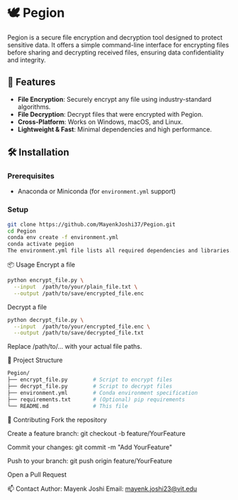 # 🕊️ Pegion

Pegion is a secure file encryption and decryption tool designed to protect sensitive data. It offers a simple command-line interface for encrypting files before sharing and decrypting received files, ensuring data confidentiality and integrity.

## 🚀 Features
- **File Encryption**: Securely encrypt any file using industry-standard algorithms.  
- **File Decryption**: Decrypt files that were encrypted with Pegion.  
- **Cross-Platform**: Works on Windows, macOS, and Linux.  
- **Lightweight & Fast**: Minimal dependencies and high performance.

## 🛠️ Installation

### Prerequisites
- Anaconda or Miniconda (for `environment.yml` support)

### Setup
```bash
git clone https://github.com/MayenkJoshi37/Pegion.git
cd Pegion
conda env create -f environment.yml
conda activate pegion
The environment.yml file lists all required dependencies and libraries.
```

📦 Usage
Encrypt a file

```bash
python encrypt_file.py \
  --input  /path/to/your/plain_file.txt \
  --output /path/to/save/encrypted_file.enc
```
Decrypt a file
```bash
python decrypt_file.py \
  --input  /path/to/your/encrypted_file.enc \
  --output /path/to/save/decrypted_file.txt
```
Replace /path/to/... with your actual file paths.

📁 Project Structure
```bash
Pegion/
├── encrypt_file.py        # Script to encrypt files
├── decrypt_file.py        # Script to decrypt files
├── environment.yml        # Conda environment specification
├── requirements.txt       # (Optional) pip requirements
└── README.md              # This file
```


🤝 Contributing
Fork the repository

Create a feature branch: git checkout -b feature/YourFeature

Commit your changes: git commit -m "Add YourFeature"

Push to your branch: git push origin feature/YourFeature

Open a Pull Request


📫 Contact
Author: Mayenk Joshi
Email: mayenk.joshi23@vit.edu
